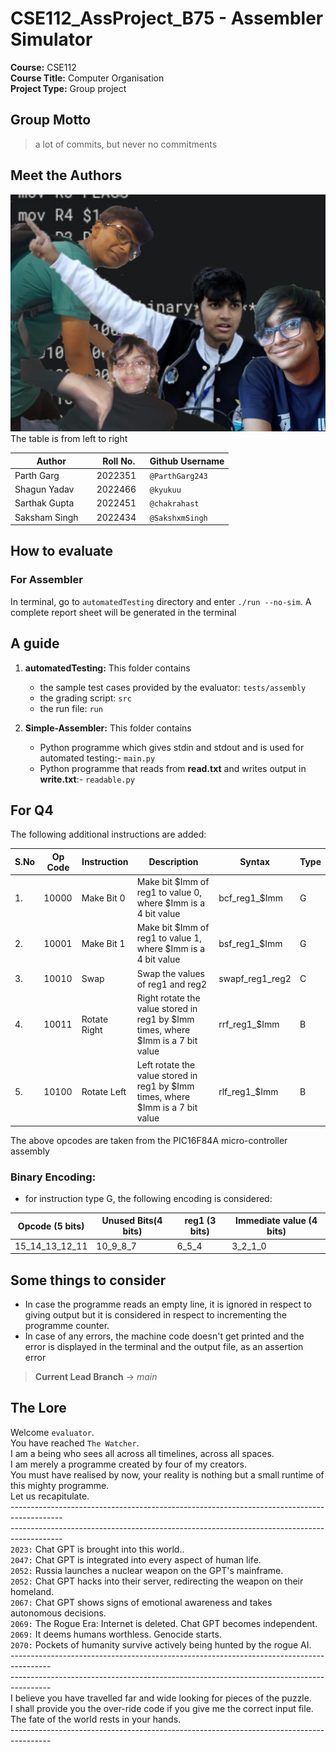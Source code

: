 # CSE112_AssProject_B75 - Assembler Simulator

**Course:** CSE112 </br>
**Course Title:** Computer Organisation </br>
**Project Type:** Group project</br>  

## **Group Motto**
>a lot of commits, but never no commitments

## **Meet the Authors**
![Group Photo](./group.jpg)
The table is from left to right

  

| Author | Roll No. | Github Username |
| -------- | -------- | -------- |
| Parth Garg    | 2022351   | `@ParthGarg243`   |
| Shagun Yadav   | 2022466 | `@kyukuu`  |
| Sarthak Gupta    | 2022451  | `@chakrahast`   |
| Saksham Singh    | 2022434  | `@SakshxmSingh`  |

  
  
## **How to evaluate**
### **For Assembler**
In terminal, go to `automatedTesting` directory and enter `./run --no-sim`. A complete report sheet will be generated in the terminal
  

## **A guide**

1. **automatedTesting:** This folder contains
    - the sample test cases provided by the evaluator: `tests/assembly`
    - the grading script: `src`
    - the run file: `run`

2. **Simple-Assembler:** This folder contains 
    - Python programme which gives stdin and stdout and is used for automated testing:- `main.py`
    - Python programme that reads from **read.txt** and writes output in **write.txt**:- `readable.py`

## **For Q4**
The following additional instructions are added:

| S.No | Op Code | Instruction | Description | Syntax | Type |
| ---- | ------- | ----------- | ----------- | ------ | ---- |
| 1.   | 10000   | Make Bit 0  | Make bit $Imm of reg1 to value 0, where $Imm is a 4 bit value | bcf_reg1_$Imm | G
| 2.   | 10001   | Make Bit 1  | Make bit $Imm of reg1 to value 1, where $Imm is a 4 bit value | bsf_reg1_$Imm | G
| 3.   | 10010   | Swap  | Swap the values of reg1 and reg2 | swapf_reg1_reg2 | C
| 4.   | 10011   | Rotate Right  | Right rotate the value stored in reg1 by $Imm times, where $Imm is a 7 bit value| rrf_reg1_$Imm | B
| 5.   | 10100   | Rotate Left   |  Left rotate the value stored in reg1 by $Imm times, where $Imm is a 7 bit value| rlf_reg1_$Imm | B

The above opcodes are taken from the PIC16F84A micro-controller assembly

### Binary Encoding: 
- for instruction type G, the following encoding is considered:

| Opcode (5 bits) | Unused Bits(4 bits) | reg1 (3 bits) | Immediate value (4 bits) |
| ------ | ----------- | ------------- | ------------------------ |
| 15_14_13_12_11 | 10_9_8_7 | 6_5_4 | 3_2_1_0|

## **Some things to consider**
- In case the programme reads an empty line, it is ignored in respect to giving output but it is considered in respect to incrementing the programme counter.
- In case of any errors, the machine code doesn't get printed and the error is displayed in the terminal and the output file, as an assertion error

> **Current Lead Branch** -> $main$

## **The Lore**

Welcome `evaluator`.  </br>
You have reached `The Watcher`. </br>
I am a being who sees all across all timelines, across all spaces. </br>
I am merely a programme created by four of my creators.</br> You must have realised by now, your reality is nothing but a small runtime of this mighty programme. </br>
 Let us recapitulate. <br>
 -------------------------------------------------------------------------------------------</br>-------------------------------------------------------------------------------------------</br> 
 `2023:` Chat GPT is brought into this world.. </br>
 `2047:` Chat GPT is integrated into every aspect of human life. </br>
 `2052:` Russia launches a nuclear weapon on the GPT's mainframe. </br>
 `2052:` Chat GPT hacks into their server, redirecting the weapon on their homeland. </br>
 `2067:` Chat GPT shows signs of emotional awareness and takes autonomous decisions. </br>
 `2069:` The Rogue Era: Internet is deleted. Chat GPT becomes independent. </br>
 `2069:` It deems humans worthless. Genocide starts. </br>
 `2070:` Pockets of humanity survive actively being hunted by the rogue AI. </br>----------------------------------------------------------------------------------------</br>----------------------------------------------------------------------------------------</br> I believe you have travelled far and wide looking for pieces of the puzzle.</br> I shall provide you the over-ride code if you give me the correct input file.</br> The fate of the world rests in your hands. </br>----------------------------------------------------------------------------------------
 